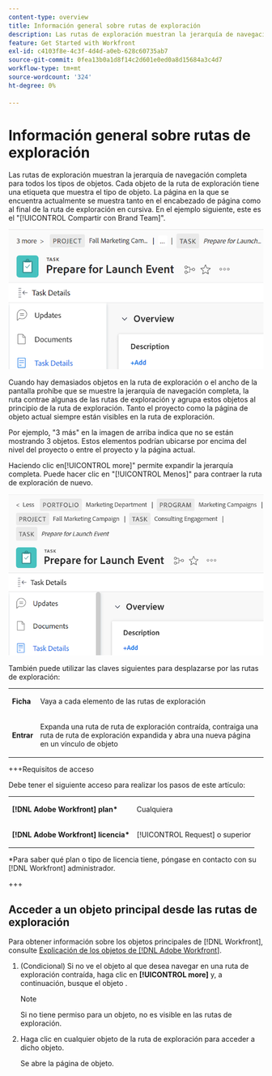 ```yaml
---
content-type: overview
title: Información general sobre rutas de exploración
description: Las rutas de exploración muestran la jerarquía de navegación completa para todos los tipos de objetos.
feature: Get Started with Workfront
exl-id: c4103f8e-4c3f-4d4d-a0eb-628c60735ab7
source-git-commit: 0fea13b0a1d8f14c2d601e0ed0a8d15684a3c4d7
workflow-type: tm+mt
source-wordcount: '324'
ht-degree: 0%

---
```


# Información general sobre rutas de exploración

Las rutas de exploración muestran la jerarquía de navegación completa para todos los tipos de objetos. Cada objeto de la ruta de exploración tiene una etiqueta que muestra el tipo de objeto. La página en la que se encuentra actualmente se muestra tanto en el encabezado de página como al final de la ruta de exploración en cursiva. En el ejemplo siguiente, este es el &quot;[!UICONTROL Compartir con Brand Team]&quot;.

![Ruta de exploración contraída](assets/NWE-collapsed-breadcrumb.png)

Cuando hay demasiados objetos en la ruta de exploración o el ancho de la pantalla prohíbe que se muestre la jerarquía de navegación completa, la ruta contrae algunas de las rutas de exploración y agrupa estos objetos al principio de la ruta de exploración. Tanto el proyecto como la página de objeto actual siempre están visibles en la ruta de exploración.

Por ejemplo, &quot;3 más&quot; en la imagen de arriba indica que no se están mostrando 3 objetos. Estos elementos podrían ubicarse por encima del nivel del proyecto o entre el proyecto y la página actual.

Haciendo clic en[!UICONTROL more]&quot; permite expandir la jerarquía completa. Puede hacer clic en &quot;[!UICONTROL Menos]&quot; para contraer la ruta de exploración de nuevo.

![Ruta de exploración ampliada](assets/NWE-expanded-breadcrumb.png)

También puede utilizar las claves siguientes para desplazarse por las rutas de exploración:

<table style="table-layout:auto"> 
 <col> 
 <col> 
 <tbody> 
  <tr> 
   <td role="rowheader"><strong>Ficha</strong> </td> 
   <td> <p>Vaya a cada elemento de las rutas de exploración</p> </td> 
  </tr> 
  <tr> 
   <td role="rowheader"><strong>Entrar</strong> </td> 
   <td> <p>Expanda una ruta de ruta de exploración contraída, contraiga una ruta de ruta de exploración expandida y abra una nueva página en un vínculo de objeto</p> </td> 
  </tr> 
 </tbody> 
</table>

+++Requisitos de acceso

Debe tener el siguiente acceso para realizar los pasos de este artículo:

<table style="table-layout:auto"> 
 <col> 
 </col> 
 <col> 
 </col> 
 <tbody> 
  <tr> 
   <td role="rowheader"><strong>[!DNL Adobe Workfront] plan*</strong></td> 
   <td> <p>Cualquiera</p> </td> 
  </tr> 
  <tr> 
   <td role="rowheader"><strong>[!DNL Adobe Workfront] licencia*</strong></td> 
   <td> <p>[!UICONTROL Request] o superior</p> </td> 
  </tr> 
 </tbody> 
</table>

*Para saber qué plan o tipo de licencia tiene, póngase en contacto con su [!DNL Workfront] administrador.

+++

<!--drafted: this is no longer possible, since we removed Campaigns, but it might come back as part of Maestro: 

## Multi-object breadcrumbs

>[!NOTE]
>
>The information in this article is available only in the Preview environment when you participate in the [!UICONTROL Campaigns] beta program. The functionality described here might not be fully available yet. For more information about current available features and how to enroll, see [Campaigns beta].

Some objects can belong to multiple parent objects. For example, a project can belong to multiple campaigns. In this case, all the campaigns that the project belongs to display in the breadcrumb.

The multi-object listing in the breadcrumb (for example, the campaigns) displays the number of parent objects which expands into a list to display all the campaigns that the project is associated with. For more information, see [Add objects to a campaign](../../manage-work/campaigns/add-objects-to-a-campaign.md).


![Project with multiple campaigns in the breadcrumb](assets/project-with-multiple-campaigns-in-breadcrumb.png)

-->

## Acceder a un objeto principal desde las rutas de exploración

Para obtener información sobre los objetos principales de [!DNL Workfront], consulte [Explicación de los objetos de [!DNL Adobe Workfront]](../../workfront-basics/navigate-workfront/workfront-navigation/understand-objects.md).

1. (Condicional) Si no ve el objeto al que desea navegar en una ruta de exploración contraída, haga clic en **[!UICONTROL more]** y, a continuación, busque el objeto .

   >[!NOTE]
   >
   >Si no tiene permiso para un objeto, no es visible en las rutas de exploración.

1. Haga clic en cualquier objeto de la ruta de exploración para acceder a dicho objeto.

   Se abre la página de objeto.
